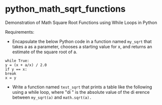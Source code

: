 # python_math_sqrt_functions
Demonstration of Math Square Root Functions using While Loops in Python

Requirements:
* Encapsulate the below Python code in a function named `my_sqrt` that takes a as a
parameter, chooses a starting value for x, and returns an estimate of the square root of a.
```
while True:
y = (x + a/x) / 2.0
if y == x:
break
x = y
```

* Write a function named `test_sqrt` that prints a table like the following using a while loop, where "di " is the
absolute value of the di erence between `my_sqrt(a)` and `math.sqrt(a).`
